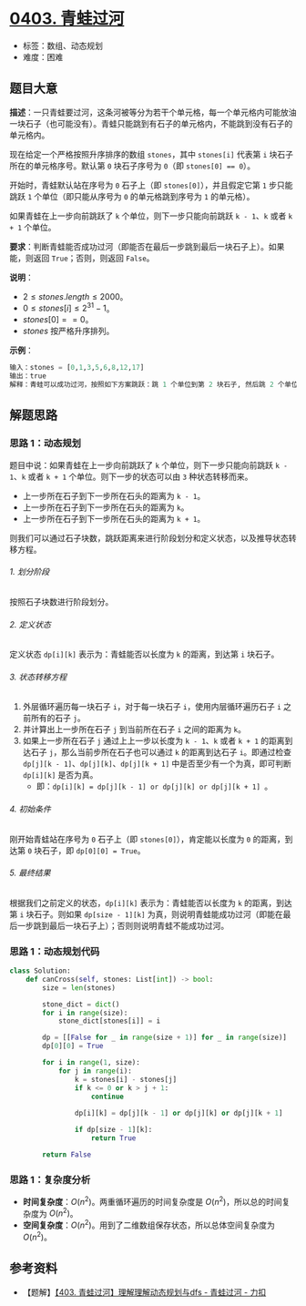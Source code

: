 # [0403. 青蛙过河](https://leetcode.cn/problems/frog-jump/)

- 标签：数组、动态规划
- 难度：困难

## 题目大意

**描述**：一只青蛙要过河，这条河被等分为若干个单元格，每一个单元格内可能放油一块石子（也可能没有）。青蛙只能跳到有石子的单元格内，不能跳到没有石子的单元格内。

现在给定一个严格按照升序排序的数组 `stones`，其中 `stones[i]` 代表第 `i` 块石子所在的单元格序号。默认第 `0` 块石子序号为 `0`（即 `stones[0] == 0`）。

开始时，青蛙默认站在序号为 `0` 石子上（即 `stones[0]`），并且假定它第 `1` 步只能跳跃 `1` 个单位（即只能从序号为 `0` 的单元格跳到序号为 `1` 的单元格）。

如果青蛙在上一步向前跳跃了 `k` 个单位，则下一步只能向前跳跃 `k - 1`、`k` 或者 `k + 1` 个单位。

**要求**：判断青蛙能否成功过河（即能否在最后一步跳到最后一块石子上）。如果能，则返回 `True`；否则，则返回 `False`。

**说明**：

- $2 \le stones.length \le 2000$。
- $0 \le stones[i] \le 2^{31} - 1$。
- $stones[0] == 0$。
- $stones$ 按严格升序排列。

**示例**：

```Python
输入：stones = [0,1,3,5,6,8,12,17]
输出：true
解释：青蛙可以成功过河，按照如下方案跳跃：跳 1 个单位到第 2 块石子, 然后跳 2 个单位到第 3 块石子, 接着 跳 2 个单位到第 4 块石子, 然后跳 3 个单位到第 6 块石子, 跳 4 个单位到第 7 块石子, 最后，跳 5 个单位到第 8 个石子（即最后一块石子）。
```

## 解题思路

### 思路 1：动态规划

题目中说：如果青蛙在上一步向前跳跃了 `k` 个单位，则下一步只能向前跳跃 `k - 1`、`k` 或者 `k + 1` 个单位。则下一步的状态可以由 `3` 种状态转移而来。

- 上一步所在石子到下一步所在石头的距离为 `k - 1`。
- 上一步所在石子到下一步所在石头的距离为 `k`。
- 上一步所在石子到下一步所在石头的距离为 `k + 1`。

则我们可以通过石子块数，跳跃距离来进行阶段划分和定义状态，以及推导状态转移方程。

###### 1. 划分阶段

按照石子块数进行阶段划分。

###### 2. 定义状态

定义状态 `dp[i][k]` 表示为：青蛙能否以长度为 `k` 的距离，到达第 `i` 块石子。

###### 3. 状态转移方程

1. 外层循环遍历每一块石子 `i`，对于每一块石子 `i`，使用内层循环遍历石子 `i` 之前所有的石子 `j`。
2. 并计算出上一步所在石子 `j`  到当前所在石子 `i` 之间的距离为 `k`。
3. 如果上一步所在石子 `j` 通过上上一步以长度为 `k - 1`、`k` 或者 `k + 1` 的距离到达石子 `j`，那么当前步所在石子也可以通过 `k` 的距离到达石子 `i`。即通过检查 `dp[j][k - 1]`、`dp[j][k]`、`dp[j][k + 1]` 中是否至少有一个为真，即可判断 `dp[i][k]` 是否为真。
   - 即：`dp[i][k] = dp[j][k - 1] or dp[j][k] or dp[j][k + 1] `。

###### 4. 初始条件

刚开始青蛙站在序号为 `0` 石子上（即 `stones[0]`），肯定能以长度为 `0` 的距离，到达第 `0` 块石子，即 `dp[0][0] = True`。

###### 5. 最终结果

根据我们之前定义的状态，`dp[i][k]` 表示为：青蛙能否以长度为 `k` 的距离，到达第 `i` 块石子。则如果 `dp[size - 1][k]` 为真，则说明青蛙能成功过河（即能在最后一步跳到最后一块石子上）；否则则说明青蛙不能成功过河。

### 思路 1：动态规划代码

```Python
class Solution:
    def canCross(self, stones: List[int]) -> bool:
        size = len(stones)

        stone_dict = dict()
        for i in range(size):
            stone_dict[stones[i]] = i

        dp = [[False for _ in range(size + 1)] for _ in range(size)]
        dp[0][0] = True

        for i in range(1, size):
            for j in range(i):
                k = stones[i] - stones[j]
                if k <= 0 or k > j + 1:
                    continue
                
                dp[i][k] = dp[j][k - 1] or dp[j][k] or dp[j][k + 1]

                if dp[size - 1][k]:
                    return True

        return False
```

### 思路 1：复杂度分析

- **时间复杂度**：$O(n^2)$。两重循环遍历的时间复杂度是 $O(n^2)$，所以总的时间复杂度为 $O(n^2)$。
- **空间复杂度**：$O(n^2)$。用到了二维数组保存状态，所以总体空间复杂度为 $O(n^2)$。

## 参考资料

- 【题解】[【403. 青蛙过河】理解理解动态规划与dfs - 青蛙过河 - 力扣](https://leetcode.cn/problems/frog-jump/solution/403-qing-wa-guo-he-li-jie-li-jie-dong-ta-oyt9/)